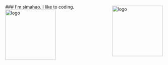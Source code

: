 <img src="https://github-readme-stats.vercel.app/api?username=simahao&show_icons=true" alt="logo" height="160" align="right" style="margin: 5px; margin-bottom: 20px;" />
### I'm simahao. I like to coding.
<img src="https://github-profile-trophy.vercel.app/?username=simahao&theme=flat&column=7" alt="logo" height="160" align="center" style="margin: auto; margin-bottom: 20px;" />

<!--
**simahao/simahao** is a ✨ _special_ ✨ repository because its `README.md` (this file) appears on your GitHub profile.

Here are some ideas to get you started:

- 🔭 I’m currently working on ...
- 🌱 I’m currently learning ...
- 👯 I’m looking to collaborate on ...
- 🤔 I’m looking for help with ...
- 💬 Ask me about ...
- 📫 How to reach me: ...
- 😄 Pronouns: ...
- ⚡ Fun fact: ...
-->

